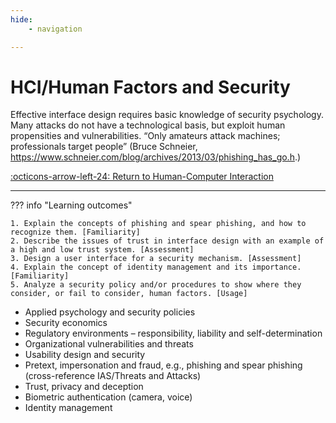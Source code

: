 ```yaml
---
hide:
    - navigation

---
```

# HCI/Human Factors and Security

Effective interface design requires basic knowledge of security psychology. Many
attacks do not have a technological basis, but exploit human propensities and vulnerabilities. “Only amateurs attack machines; professionals target people” (Bruce Schneier, https://www.schneier.com/blog/archives/2013/03/phishing_has_go.h.)

[:octicons-arrow-left-24: Return to Human-Computer Interaction](/Knowledge-Notebook/Human-Computer-Interaction/)

---

??? info "Learning outcomes"

    1. Explain the concepts of phishing and spear phishing, and how to recognize them. [Familiarity]
    2. Describe the issues of trust in interface design with an example of a high and low trust system. [Assessment]
    3. Design a user interface for a security mechanism. [Assessment]
    4. Explain the concept of identity management and its importance. [Familiarity]
    5. Analyze a security policy and/or procedures to show where they consider, or fail to consider, human factors. [Usage]

- Applied psychology and security policies
- Security economics
- Regulatory environments – responsibility, liability and self-determination
- Organizational vulnerabilities and threats
- Usability design and security
- Pretext, impersonation and fraud, e.g., phishing and spear phishing (cross-reference IAS/Threats and Attacks)
- Trust, privacy and deception
- Biometric authentication (camera, voice)
- Identity management